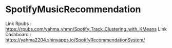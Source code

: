 # SpotifyMusicRecommendation

Link Rpubs : https://rpubs.com/yahma_yhmn/Spotify_Track_Clustering_with_KMeans
Link Dashboard : https://yahma2204.shinyapps.io/SpotifyRecommendationSystem/
